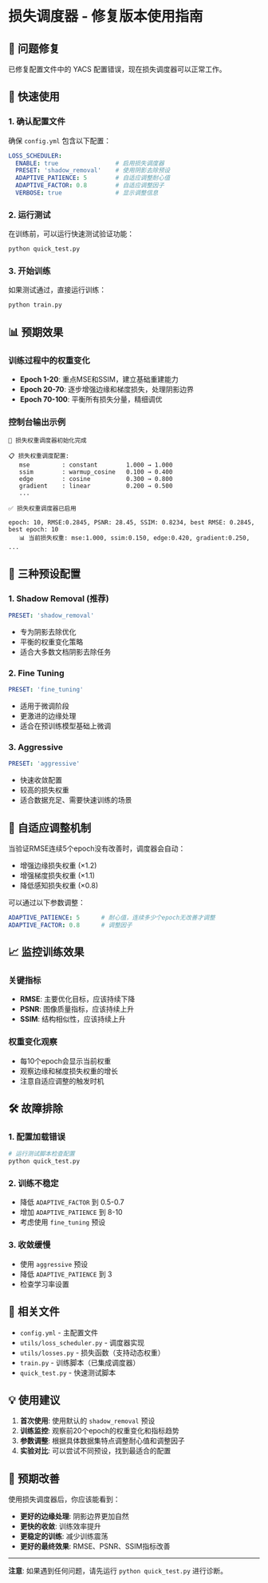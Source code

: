 # 损失调度器 - 修复版本使用指南

## 🔧 问题修复

已修复配置文件中的 YACS 配置错误，现在损失调度器可以正常工作。

## 🚀 快速使用

### 1. 确认配置文件
确保 `config.yml` 包含以下配置：

```yaml
LOSS_SCHEDULER:
  ENABLE: true                # 启用损失调度器
  PRESET: 'shadow_removal'    # 使用阴影去除预设
  ADAPTIVE_PATIENCE: 5        # 自适应调整耐心值
  ADAPTIVE_FACTOR: 0.8        # 自适应调整因子
  VERBOSE: true               # 显示调整信息
```

### 2. 运行测试
在训练前，可以运行快速测试验证功能：

```bash
python quick_test.py
```

### 3. 开始训练
如果测试通过，直接运行训练：

```bash
python train.py
```

## 📊 预期效果

### 训练过程中的权重变化
- **Epoch 1-20**: 重点MSE和SSIM，建立基础重建能力
- **Epoch 20-70**: 逐步增强边缘和梯度损失，处理阴影边界
- **Epoch 70-100**: 平衡所有损失分量，精细调优

### 控制台输出示例
```
🎯 损失权重调度器初始化完成

📋 损失权重调度配置:
   mse         : constant        1.000 → 1.000
   ssim        : warmup_cosine   0.100 → 0.400
   edge        : cosine          0.300 → 0.800
   gradient    : linear          0.200 → 0.500
   ...

✅ 损失权重调度器已启用

epoch: 10, RMSE:0.2845, PSNR: 28.45, SSIM: 0.8234, best RMSE: 0.2845, best epoch: 10
   📊 当前损失权重: mse:1.000, ssim:0.150, edge:0.420, gradient:0.250, ...
```

## 🎯 三种预设配置

### 1. Shadow Removal (推荐)
```yaml
PRESET: 'shadow_removal'
```
- 专为阴影去除优化
- 平衡的权重变化策略
- 适合大多数文档阴影去除任务

### 2. Fine Tuning
```yaml
PRESET: 'fine_tuning'
```
- 适用于微调阶段
- 更激进的边缘处理
- 适合在预训练模型基础上微调

### 3. Aggressive
```yaml
PRESET: 'aggressive'
```
- 快速收敛配置
- 较高的损失权重
- 适合数据充足、需要快速训练的场景

## 🔄 自适应调整机制

当验证RMSE连续5个epoch没有改善时，调度器会自动：
- 增强边缘损失权重 (×1.2)
- 增强梯度损失权重 (×1.1)  
- 降低感知损失权重 (×0.8)

可以通过以下参数调整：
```yaml
ADAPTIVE_PATIENCE: 5      # 耐心值，连续多少个epoch无改善才调整
ADAPTIVE_FACTOR: 0.8      # 调整因子
```

## 📈 监控训练效果

### 关键指标
- **RMSE**: 主要优化目标，应该持续下降
- **PSNR**: 图像质量指标，应该持续上升
- **SSIM**: 结构相似性，应该持续上升

### 权重变化观察
- 每10个epoch会显示当前权重
- 观察边缘和梯度损失权重的增长
- 注意自适应调整的触发时机

## 🛠️ 故障排除

### 1. 配置加载错误
```bash
# 运行测试脚本检查配置
python quick_test.py
```

### 2. 训练不稳定
- 降低 `ADAPTIVE_FACTOR` 到 0.5-0.7
- 增加 `ADAPTIVE_PATIENCE` 到 8-10
- 考虑使用 `fine_tuning` 预设

### 3. 收敛缓慢
- 使用 `aggressive` 预设
- 降低 `ADAPTIVE_PATIENCE` 到 3
- 检查学习率设置

## 📁 相关文件

- `config.yml` - 主配置文件
- `utils/loss_scheduler.py` - 调度器实现
- `utils/losses.py` - 损失函数（支持动态权重）
- `train.py` - 训练脚本（已集成调度器）
- `quick_test.py` - 快速测试脚本

## 💡 使用建议

1. **首次使用**: 使用默认的 `shadow_removal` 预设
2. **训练监控**: 观察前20个epoch的权重变化和指标趋势
3. **参数调整**: 根据具体数据集特点调整耐心值和调整因子
4. **实验对比**: 可以尝试不同预设，找到最适合的配置

## 🎉 预期改善

使用损失调度器后，你应该能看到：
- **更好的边缘处理**: 阴影边界更加自然
- **更快的收敛**: 训练效率提升
- **更稳定的训练**: 减少训练震荡
- **更好的最终效果**: RMSE、PSNR、SSIM指标改善

---

**注意**: 如果遇到任何问题，请先运行 `python quick_test.py` 进行诊断。
